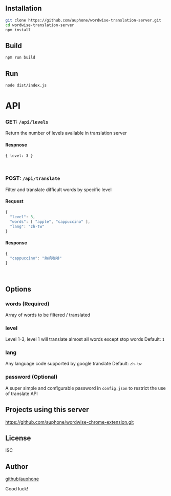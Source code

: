 ## Installation
```sh
git clone https://github.com/auphone/wordwise-translation-server.git
cd wordwise-translation-server
npm install
```

## Build
```sh
npm run build
```

## Run
```sh
node dist/index.js
```

# API
### GET: `/api/levels`
Return the number of levels available in translation server

#### Respnose
`{ level: 3 }`

<br>

### POST: `/api/translate`
Filter and translate difficult words by specific level
#### Request
```js
{
  "level": 3,
  "words": [ "apple", "cappuccino" ],
  "lang": "zh-tw"
}
```

#### Response
```js
{
  "cappuccino": "熱奶咖啡"
}
```

<br>

## Options
### words (Required)
Array of words to be filtered / translated

### level
Level 1-3, level 1 will translate almost all words except stop words
Default: `1`

### lang
Any language code supported by google translate
Default: `zh-tw`

### password (Optional)
A super simple and configurable password in `config.json` to restrict the use of translate API

## Projects using this server
https://github.com/auphone/wordwise-chrome-extension.git

## License
ISC

## Author
[github/auphone](https://github.com/auphone)

Good luck!
